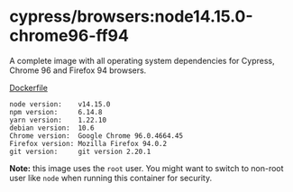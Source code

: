 # cypress/browsers:node14.15.0-chrome96-ff94

A complete image with all operating system dependencies for Cypress, Chrome
96 and Firefox 94 browsers.

[Dockerfile](Dockerfile)

```text
node version:    v14.15.0
npm version:     6.14.8
yarn version:    1.22.10
debian version:  10.6
Chrome version:  Google Chrome 96.0.4664.45
Firefox version: Mozilla Firefox 94.0.2
git version:     git version 2.20.1
```

**Note:** this image uses the `root` user. You might want to switch to non-root
user like `node` when running this container for security.
